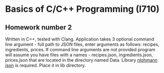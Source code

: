 # Basics of C/C++ Programming (I710)

## Homework number 2

Written in C++, tested with Clang. Application takes 3 optional command line argument - full path to JSON files, enter arguments as follows:
recipes, ingredients, prices.
If command line arguments are not provided program will assume you have files with a names - recipes.json, ingredients.json, prices.json that are located in the directory named Data.
Library [nlohmann json](https://github.com/nlohmann/json/blob/develop/src/json.hpp) is required. Place it in lib directory.
